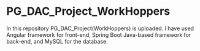 # PG_DAC_Project_WorkHoppers
In this repository PG_DAC_Project(WorkHoppers) is uploaded. I have used Angular framework for front-end, Spring Boot Java-based framework for back-end, and MySQL for the database.
